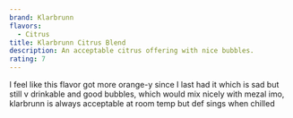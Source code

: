 ```yaml
---
brand: Klarbrunn
flavors:
  - Citrus
title: Klarbrunn Citrus Blend
description: An acceptable citrus offering with nice bubbles.
rating: 7
---
```

I﻿ feel like this flavor got more orange-y since I last had it which is sad but still v drinkable and good bubbles, which would mix nicely with mezal imo, klarbrunn is always acceptable at room temp but def sings when chilled